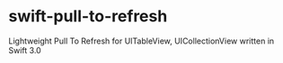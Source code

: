 # swift-pull-to-refresh
Lightweight Pull To Refresh for UITableView, UICollectionView written in Swift 3.0
